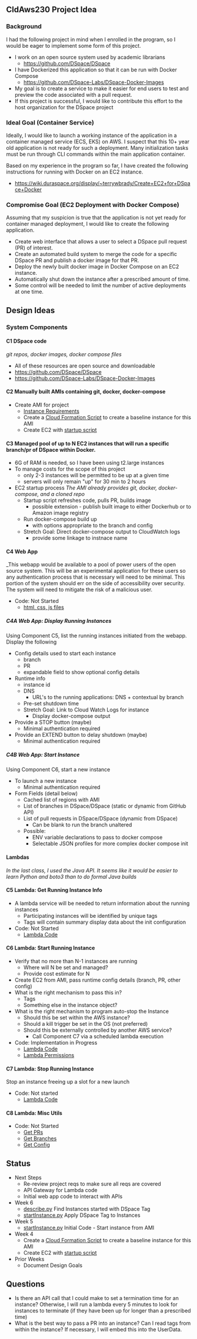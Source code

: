 ## CldAws230 Project Idea

### Background

I had the following project in mind when I enrolled in the program, so I would be eager to implement some form of this project.

- I work on an open source system used by academic librarians
  - https://github.com/DSpace/DSpace
- I have Dockerized this application so that it can be run with Docker Compose
  - https://github.com/DSpace-Labs/DSpace-Docker-Images
- My goal is to create a service to make it easier for end users to test and preview the code associated with a pull request.
- If this project is successful, I would like to contribute this effort to the host organization for the DSpace project

### Ideal Goal (Container Service)

Ideally, I would like to launch a working instance of the application in a container managed service (ECS, EKS) on AWS.
I suspect that this 10+ year old application is not ready for such a deployment.  Many initialization tasks must be run through CLI commands within the main application container.

Based on my experience in the program so far, I have created the following instructions for running with Docker on an EC2 instance.
- https://wiki.duraspace.org/display/~terrywbrady/Create+EC2+for+DSpace+Docker

### Compromise Goal (EC2 Deployment with Docker Compose)

Assuming that my suspicion is true that the application is not yet ready for container managed deployment, I would like to create the following application.
- Create web interface that allows a user to select a DSpace pull request (PR) of interest.
- Create an automated build system to merge the code for a specific DSpace PR and publish a docker image for that PR.
- Deploy the newly built docker image in Docker Compose on an EC2 instance.
- Automatically shut down the instance after a prescribed amount of time.
- Some control will be needed to limit the number of active deployments at one time.

## Design Ideas

### System Components

#### C1 DSpace code
_git repos, docker images, docker compose files_
- All of these resources are open source and downloadable
- https://github.com/DSpace/DSpace
- https://github.com/DSpace-Labs/DSpace-Docker-Images

#### C2 Manually built AMIs containing git, docker, docker-compose
- Create AMI for project
  - [Instance Requirements](https://wiki.duraspace.org/display/~terrywbrady/Create+EC2+for+DSpace+Docker)
  - Create a [Cloud Formation Script](bootstrap/ec2-cloudformation.json) to create a baseline instance for this AMI
  - Create EC2 with [startup script](bootstrap/startup.sh)

#### C3 Managed pool of up to N EC2 instances that will run a specific branch/pr of DSpace within Docker.
- 6G of RAM is needed, so I have been using t2.large instances
- To manage costs for the scope of this project
  - only 2-3 instances will be permitted to be up at a given time
  - servers will only remain "up" for 30 min to 2 hours
- EC2 startup process
_The AMI already provides git, docker, docker-compose, and a cloned repo_
  - Startup script refreshes code, pulls PR, builds image
    - possible extension - publish built image to either Dockerhub or to Amazon image registry
  - Run docker-compose build up
    - with options appropriate to the branch and config
  - Stretch Goal: Direct docker-compose output to CloudWatch logs
    - provide some linkage to instnace name

#### C4 Web App
_This webapp would be available to a pool of power users of the open source system. This will be an experimental application for these users so any authentication process that is necessary will need to be minimal. This portion of the system should err on the side of accessibility over security.  The system will need to mitigate the risk of a malicious user.

- Code: Not Started
  - [html, css, js files](web)

##### C4A Web App: Display Running Instances
Using Component C5, list the running instances initiated from the webapp.  Display the following
- Config details used to start each instance
  - branch
  - PR
  - expandable field to show optional config details
- Runtime info
  - instance id
  - DNS
    - URL's to the running applications: DNS + contextual by branch
  - Pre-set shutdown time
  - Stretch Goal: Link to Cloud Watch Logs for instance
    - Display docker-compose output
- Provide a STOP button (maybe)
  - Minimal authentication required
- Provide an EXTEND button to delay shutdown (maybe)
  - Minimal authentication required

##### C4B Web App: Start Instance
Using Component C6, start a new instance
- To launch a new instance
  - Minimal authentication required
- Form Fields (detail below)
  - Cached list of regions with AMI
  - List of branches in DSpace/DSpace (static or dynamic from GitHub API)
  - List of pull requests in DSpace/DSpace (dynamic from DSpace)
    - Can be blank to run the branch unaltered    
  - Possible:
    - ENV variable declarations to pass to docker compose
    - Selectable JSON profiles for more complex docker compose init

#### Lambdas
_In the last class, I used the Java API.  It seems like it would be easier to learn Python and boto3 than to do formal Java builds_

#### C5 Lambda: Get Running Instance Info
- A lambda service will be needed to return information about the running instances
  - Participating instances will be identified by unique tags
  - Tags will contain summary display data about the init configuration
- Code: Not Started
  - [Lambda Code](lambda/getInstances.py)


#### C6 Lambda: Start Running Instance
- Verify that no more than N-1 instances are running
  - Where will N be set and managed?
  - Provide cost estimate for N
- Create EC2 from AMI, pass runtime config details (branch, PR, other config)
- What is the right mechanism to pass this in?
  - Tags
  - Something else in the instance object?
- What is the right mechanism to program auto-stop the Instance
  - Should this be set within the AWS instance?
  - Should a kill trigger be set in the OS (not preferred)
  - Should this be externally controlled by another AWS service?
    - Call Component C7 via a scheduled lambda execution
- Code: Implementation in Progress
  - [Lambda Code](lambda/startInstance.py)
  - [Lambda Permissions](lambda/lambdaPerms.json)

#### C7 Lambda: Stop Running Instance
Stop an instance freeing up a slot for a new launch

- Code: Not started
  - [Lambda Code](lambda/stopInstance.py)

#### C8 Lambda: Misc Utils
- Code: Not Started
  - [Get PRs](lambda/getPRs.py)
  - [Get Branches](lambda/getBranches.py)
  - [Get Config](lambda/getConfig.py)


## Status
- Next Steps
  - Re-review project reqs to make sure all reqs are covered
  - API Gateway for Lambda code
  - Initial web app code to interact with APIs
- Week 6
  - [describe.py](lambda/describe.py) Find Instances started with DSpace Tag
  - [startInstance.py](lambda/startInstance.py) Apply DSpace Tag to Instances
- Week 5
  - [startInstance.py](lambda/startInstance.py) Initial Code - Start instance from AMI
- Week 4
  - Create a [Cloud Formation Script](bootstrap/ec2-cloudformation.json) to create a baseline instance for this AMI
  - Create EC2 with [startup script](bootstrap/startup.sh)
- Prior Weeks
  - Document Design Goals
  
## Questions
- Is there an API call that I could make to set a termination time for an instance?  Otherwise, I will run a lambda every 5 minutes to look for instances to terminate (if they have been up for longer than a prescribed time)
- What is the best way to pass a PR into an instance?  Can I read tags from within the instance?  If necessary, I will embed this into the UserData.
